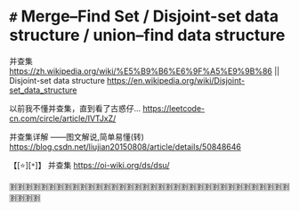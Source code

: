 
# `#` Merge–Find Set / Disjoint-set data structure / union–find data structure

并查集 https://zh.wikipedia.org/wiki/%E5%B9%B6%E6%9F%A5%E9%9B%86 || Disjoint-set data structure https://en.wikipedia.org/wiki/Disjoint-set_data_structure

以前我不懂并查集，直到看了古惑仔... https://leetcode-cn.com/circle/article/IVTJxZ/

并查集详解 ——图文解说,简单易懂(转) https://blog.csdn.net/liujian20150808/article/details/50848646

【[:star:][`*`]】 并查集 https://oi-wiki.org/ds/dsu/

:u5272::u5272::u5272::u5272::u5272::u5272::u5272::u5272::u5272::u5272::u5272::u5272::u5272::u5272::u5272::u5272::u5272::u5272::u5272::u5272::u5272::u5272::u5272::u5272::u5272::u5272::u5272::u5272::u5272::u5272::u5272::u5272::u5272::u5272::u5272::u5272::u5272::u5272::u5272::u5272:
